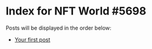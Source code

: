 # Index for NFT World #5698
Posts will be displayed in the order below:

- [Your first post](./001-first.md)

